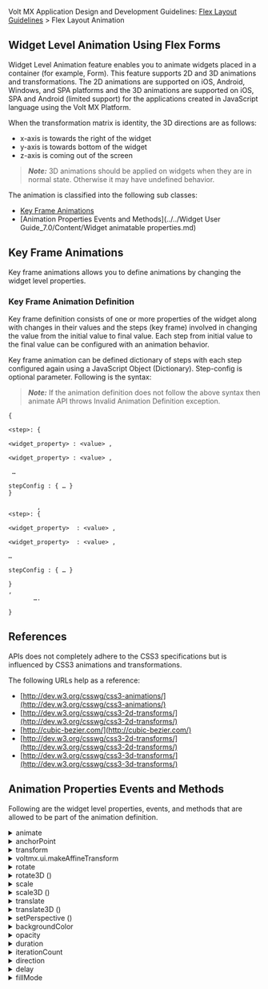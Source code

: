                             

Volt MX Application Design and Development Guidelines: [Flex Layout Guidelines](Flex_Layout_Guidelines_Overview.md) > Flex Layout Animation

Widget Level Animation Using Flex Forms
---------------------------------------

Widget Level Animation feature enables you to animate widgets placed in a container (for example, Form). This feature supports 2D and 3D animations and transformations. The 2D animations are supported on iOS, Android, Windows, and SPA platforms and the 3D animations are supported on iOS, SPA and Android (limited support) for the applications created in JavaScript language using the Volt MX Platform.

When the transformation matrix is identity, the 3D directions are as follows:

*   x-axis is towards the right of the widget
*   y-axis is towards bottom of the widget
*   z-axis is coming out of the screen

> **_Note:_** 3D animations should be applied on widgets when they are in normal state. Otherwise it may have undefined behavior.

The animation is classified into the following sub classes:

*   [Key Frame Animations](#key-frame-animations)
*   [Animation Properties Events and Methods](../../Widget User Guide_7.0/Content/Widget animatable properties.md)

Key Frame Animations
--------------------

Key frame animations allows you to define animations by changing the widget level properties.

### Key Frame Animation Definition

Key frame definition consists of one or more properties of the widget along with changes in their values and the steps (key frame) involved in changing the value from the initial value to final value. Each step from initial value to the final value can be configured with an animation behavior.

Key frame animation can be defined dictionary of steps with each step configured again using a JavaScript Object (Dictionary). Step-config is optional parameter. Following is the syntax:

> **_Note:_** If the animation definition does not follow the above syntax then animate API throws Invalid Animation Definition exception.

```
{  
         
<step>: { 
 
<widget_property> : <value> , 

<widget_property> : <value> ,

 …

stepConfig : { … }
}

		,
<step>: { 

<widget_property>  : <value> , 

<widget_property>  : <value> ,  

…

stepConfig : { … }

}
,
       ….

}

```

References
----------

APIs does not completely adhere to the CSS3 specifications but is influenced by CSS3 animations and transformations. 

The following URLs help as a reference:

*   [http://dev.w3.org/csswg/css3-animations/](http://dev.w3.org/csswg/css3-animations/)
*   [http://dev.w3.org/csswg/css3-2d-transforms/](http://dev.w3.org/csswg/css3-2d-transforms/)
*   [http://cubic-bezier.com/](http://cubic-bezier.com/)
*   [http://dev.w3.org/csswg/css3-2d-transforms/](http://dev.w3.org/csswg/css3-2d-transforms/)
*   [http://dev.w3.org/csswg/css3-3d-transforms/](http://dev.w3.org/csswg/css3-3d-transforms/)

Animation Properties Events and Methods
---------------------------------------

Following are the widget level properties, events, and methods that are allowed to be part of the animation definition.


<details close markdown="block"><summary>animate</summary>

This method applies the animation to the widget immediately, if the widget is part of the currently visible view hierarchy. If widget is not part of the currently visible view hierarchy then this API invocation is ignored. This method is asynchronous and immediately returns and do not wait for the animation to start or complete.

All the animation callbacks will receive animate as a second parameter.

<b>Signature</b>

```

animate(  
   animationObj,  
  animationConfig,  
   animationCallbacks)
```


<b>Input Parameters</b>

animationObj

An object defined using voltmx.ui.createAnimation() API. Refer voltmx.ui.createAnimation for more details.

animationConfig

Optional. As defined in [Animation Configuration](../../Widget User Guide_7.0/Content/Animation_Configurations.md) section.

animationCallbacks\[JSObject\]

Optional. A dictionary represents JavaScript functions that work as animation call backs. Following are the animation callbacks:

> *   animationStart (source, animationHandle, elapsedTime): This event occurs at the start of the animation. If there is 'animation-delay' configured then this event will fire only after the delay period. This event gets called asynchronously.
> *   animationEnd (source, animationHandle, elapsedTime): The animationEnd event occurs when the animation finishes. This event gets called asynchronously.
> 
> > > _source:_ A widget that is being animated.
> > > 
> > > _animationHandle:_ A handle returned by applyAnimation method.
> > > 
> > > _elapsedTime:_ The amount of time the animation has been running in seconds, when this event is fired.

<b>Return Values</b>

Returns a handle to the animation, that is platform-defined object. This handle is of no use for now, but is returned for the future requirements such as cancellation of animations etc.

<b>Remarks</b>

This method throws Invalid Animation Definition Exception if animation definition, does not follow the dictionary structure expected. This method is ignored if this is called on widget whose immediate parent is not FlexForm, FlexContainer or FlexScrollContainer.

<b>Example</b>

```
//Sample code of animation   
  
function AnimateBoth()
{
  var getFuncName = frm1.listbox18.selectedKey;
	
	if(getFuncName == "BothLT") {
		frm1.textbox26.animate(myAnimDefinition(), animConfiguration(), {});
	}
	else if(getFuncName == "BothTBL"){
	frm1.textbox26.animate(myAnimDefinitionsc1(), animConfiguration(), {});
	
	}
}  

```

<b>Availability</b>

*   iOS
*   Android/Android Tablet
*   Windows
*   SPA

This method creates an animation object that can be used to animate the widgets using animate API.

<b>Signature</b>

```

voltmx.ui.createAnimation (  
   animationDef)
```


<b>Input Parameters</b>

animationDef \[Number\]

A sample animation definition.

> ```
{
>     <step>: {
> 
>         <widget_property>: <value>,
>         <widget_property>: <value>,
>         ---
>       
>     stepConfig: {…}
>     }
> 	<step>: {
> 
>         <widget_property>: <value>,
>         <widget_property>: <value>,
>         ---
>           
>     stepConfig: {…}
>     },
> 		---      
> }
> 
> ```

<b>Return Values</b>

None

<b>Exceptions</b>

WidgetError

<b>Remarks</b>

Values cannot be specified using pixels.

<b>Example</b>

```
//Sample code of animation   
  
function myAnimDefinition()
{
	var animDefinition = 
	{
       0 : 
	   {
         "width":50,
         "left":0
        },
       100 : 
	   {
         "width":50,
         "left":90
        }
      } ;
	animDef = voltmx.ui.createAnimation(animDefinition);
	return animDef;
}  

```

<b>Availability</b>

*   iOS
*   Android/Android Tablet
*   Windows
*   SPA

</details>
<details close markdown="block"><summary>anchorPoint</summary>

Specifies the anchor point of the widget bounds rectangle using the widgets coordinate space. The possible values are dictionary with x,y as possible keys with the values as numbers ranging from 0 to 1. All geometric manipulations to the widget occur about the specified point. For example, applying a rotation transform to a widget with the default anchor point causes the widget to rotate around its center.

<b>Syntax</b>

```

anchorPoint
```

<b>Type</b>

JSObject

<b>Permissions</b>

Read + Write

<b>Remarks</b>

The default value for this property is center ( {"x":0.5, "y":0.5} ), that represents the center of the widgets bounds rectangle. The behavior is undefined if the values are outside the range zero (0) to one (1).

<b>Availability</b>

Not available in the IDE.

*   iOS
*   Android
*   Windows
*   SPA

</details>
<details close markdown="block"><summary>transform</summary>

This property is set to identify transform by default. Any transformations applied to the widget, occur relative to the widget anchor point. Values that can be set to this property must be created using voltmx.ui.makeAffineTransform.

<b>Syntax</b>

```

transform
```

<b>Type</b>

JSObject

<b>Permissions</b>

Read + Write

<b>Example</b>

```
//Sample code of animation 
function animDeftranslate() {
    var transformProp1 = voltmx.ui.makeAffineTransform();
    transformProp1.translate(100, 100);
    var transformProp2 = voltmx.ui.makeAffineTransform();
    transformProp2.scale(2, 2);
    var transformProp3 = voltmx.ui.makeAffineTransform();
    transformProp3.rotate(90);
    var animDefinitionOne = {
        0: {
            "transform": transformProp1
        },
        50: {
            
            "transform": transformProp2
        },
        100: {
           
            "transform": transformProp3
        }
    }
    animDef = voltmx.ui.createAnimation(animDefinitionOne);
    return animDef;

}

Function getParent() {

    Var result = this.parent;
}  
  

```

<b>Availability</b>

Not available in the IDE.

*   iOS
*   Android
*   Windows
*   SPA

</details>
<details close markdown="block"><summary>voltmx.ui.makeAffineTransform</summary>

This method creates a 2D transform object. A 2D transform object can be used to scale, translate, and rotate the widgets in a two-dimensional space.

<b>Signature</b>

```

voltmx.ui.makeAffineTransform( )
```

<b>Input Parameters</b>

None

<b>Return Values</b>

It returns the identity transform.

<b>Exceptions</b>

WidgetError

<b>Remarks</b>

Irrespective of the invocation order of operations, voltmx.ui.makeAffineTransform method applies the transform in the sequence of scale, translate, and rotate operations.

<b>Example</b>

```
//Sample code of animation 
function animDeftranslate() {
    var transformProp1 = voltmx.ui.makeAffineTransform();
    transformProp1.translate(10, 10);
    var transformProp2 = voltmx.ui.makeAffineTransform();
    transformProp2.translate(20, 20);
    var transformProp3 = voltmx.ui.makeAffineTransform();
    transformProp3.translate(30, 30);
    var animDefinitionOne = {
        0: {
            "anchorPoint": {
                "x": 0.5,
                "y": 0.5
            },
            "transform": transformProp1
        },
        50: {
            "anchorPoint": {
                "x": 0.5,
                "y": 0.5
            },
            "transform": transformProp2
        },
        100: {
            "anchorPoint": {
                "x": 0.5,
                "y": 0.5
            },
            "transform": transformProp3
        }
    }
    animDef = voltmx.ui.createAnimation(animDefinitionOne);
    return animDef;

}

Function getParent() {

    Var result = this.parent;
}  
  

```

<b>Availability</b>

*   iOS
*   Android/Android Tablet
*   Windows
*   SPA

</details>
<details close markdown="block"><summary>rotate</summary>

This method returns an affine transformation matrix constructed by rotating receivers affine transform. Angle is a number in degrees and always measured from x-axis as shown.

<b>Signature</b>

```

rotate(angle)
```

<b>Input Parameters</b>

angle \[Number\]

A number represents the angle, in degrees, by which this matrix rotates the coordinate system axes. A positive value specifies counterclockwise rotation and a negative value specifies clockwise rotation.

<b>Return Values</b>

Returns an affine transformation matrix constructed by rotating receivers affine transform.

<b>Exceptions</b>

WidgetError

<b>Remarks</b>

Default value is 0, if transform was never applied to the widget. The rotation does not result in any layout changes to parent or peer widgets. This is also applicable for widgets placed inside horizontal or vertical flex containers.

For example, if you want to rotate a widget in 360 degrees, you can follow the below sequence of steps:

> step1: Rotate the widget from 0  -   120
> 
> step1: Rotate the widget from 120  -   240
> 
> step3: Rotate the widget from 240  -  360

Any value greater than 180 degrees may lead to shortest path rotation from its current position. For cross platform values, for example 190 degrees will make the object rotate -170 (190-360) in negative direction, as 170 is shortest path compared to 190.

<b>Example</b>

```
//Sample code of animation 
function animDeftranslate() {
    var transformProp1 = voltmx.ui.makeAffineTransform();
    transformProp1.translate(100, 100);
    var transformProp2 = voltmx.ui.makeAffineTransform();
    transformProp2.scale(2, 2);
    var transformProp3 = voltmx.ui.makeAffineTransform();
    transformProp3.rotate(90);
    var animDefinitionOne = {
        0: {
            "transform": transformProp1
        },
        50: {
            
            "transform": transformProp2
        },
        100: {
           
            "transform": transformProp3
        }
    }
    animDef = voltmx.ui.createAnimation(animDefinitionOne);
    return animDef;

}

Function getParent() {

    var result = this.parent;
}
```

<b>Availability</b>

*   iOS
*   Android/Android Tablet
*   Windows
*   SPA

</details>
<details close markdown="block"><summary>rotate3D ()</summary>

This method rotates the widget by angle on the unit directional vector formed by rx, ry, and rz.

<b>Syntax</b>

```

rotate3D(  
    angle,  
    rx,  
    ry,  
    rz)
```

<b>Parameters</b>

angle

Specify the angle, by which a widget to be rotated around rx, ry, and rz axises.

rx

Specify the x-axis value on which rotation to happen.

ry

Specify the y-axis value on which rotation to happen.

rz

Specify the z-axis value on which rotation to happen.

<b>Exceptions</b>

  
| Error Code | Description |
| --- | --- |
| 100 | Invalid input |
| 101 | Incomplete input |

<b>Remarks</b>

The value of angle should be in degrees and the range should be in between 180o to -180o. Any value greater or lesser than range will result into platform-specific behavior. Positive values of angle will rotate the widget in anti-clockwise direction and vice versa.

The values of rx, ry, and rz should be in the range of 0 - 1. If the (0,0,0) vector is specified, the behavior is platform-specific.

In the Android platform, the values between 0 - 1 are not accepted. Only '0' or '1' is accepted.

All the input parameters need to be specified. If any parameter found missing will result in an exception 101.

<b>Example</b>

```
var newTransform = voltmx.ui.makeAffineTransform();  
newTransform.rotate3D(45, 1,0,1); //rotates by 45degrees in x and z Axis.  
widget.transform = newTransform;
```

<b>Availability</b>

Available in the IDE

iOS

Android

SPA

</details>
<details close markdown="block"><summary>scale</summary>

This method returns an affine transformation matrix constructed by scaling receivers affine transform. It is a JSObject with keys sx and sy and allow numbers only.

<b>Signature</b>

```

scale (  
   sx,   
   sy)
```

<b>Input Parameters</b>

sx \[Number\]

The factor by which to scale the x-axis of the widget coordinate system.

sy \[Number\]

The factor by which to scale the y-axis of the widget coordinate system.

Default values are {"sx":1, "sy":1}, if the transform was never applied to the widget.

<b>Return Values</b>

Returns an affine transformation matrix constructed by scaling receivers affine transform.

<b>Exceptions</b>

WidgetError

<b>Remarks</b>

Scaling does not result in any layout changes to parent or peer widgets. This is applicable to the widgets placed inside horizontal or vertical flex containers. Negative values for sx and sy will make the widget flip in that direction.

<b>Example</b>

```
//Sample code of animation 
function animDeftranslate() {
    var transformProp1 = voltmx.ui.makeAffineTransform();
    transformProp1.translate(100, 100);
    var transformProp2 = voltmx.ui.makeAffineTransform();
    transformProp2.scale(2, 2);
    var transformProp3 = voltmx.ui.makeAffineTransform();
    transformProp3.rotate(90);
    var animDefinitionOne = {
        0: {
            "transform": transformProp1
        },
        50: {
            
            "transform": transformProp2
        },
        100: {
           
            "transform": transformProp3
        }
    }
    animDef = voltmx.ui.createAnimation(animDefinitionOne);
    return animDef;

}

Function getParent() {

    Var result = this.parent;
}
```

<b>Availability</b>

*   iOS
*   Android/Android Tablet
*   Windows
*   SPA

</details>
<details close markdown="block"><summary>scale3D ()</summary>

Scales a widget in three dimensions (x, y, z) coordinate system.

<b>Syntax</b>

```

scale3D(  
    sx,  
    sy,  
    sz)
```

<b>Parameters</b>

sx

Specify the value to be scaled in the x direction.

sy

Specify the value to be scaled in the y direction.

sz

Specify the value to be scaled in the z direction.

<b>Exceptions</b>

  
| Error Code | Description |
| --- | --- |
| 100 | Invalid input |
| 101 | Incomplete input |

<b>Remarks</b>

The default values of the sx, sy, and sz directions are (1, 1, 1). Any value with in the 0 - 1 range scales down the widget and the value greater than '1' scales up in the specified directions. As all the widgets are not 3D meshes, this function may not be applicable for z-axis and may have platform-specific behavior. The scale3D method should not be applied on zero dimension widgets. If applied, the behavior is undefined.

All the input parameters need to be specified. If any parameter found missing will result in an exception 101.

<b>Example</b>

```
var newTransform = voltmx.ui.makeAffineTransform();  
newTransform.scale3D(2, 0.5, 1);  
//scales by 200% in xDirection, 50% in yDirection and no scale happening in zDirection.  
widget.transform = newTransform;
```

<b>Availability</b>

Available in the IDE

iOS

SPA

</details>
<details close markdown="block"><summary>translate</summary>

This method returns an affine transformation matrix constructed by translating receivers affine transform. It is a JavaScript object with keys tx and ty and allow numbers in dp.

<b>Signature</b>

```

translate (  
   tx,  
   ty)
```


<b>Input Parameters</b>

tx \[Number\]

The value by which to move the x-axis of the widget coordinate system.

ty \[Number\]

The factor by which to move the y-axis of the widget coordinate system.

Default values are {"tx":0, "ty":0} if the transform was never applied to the widget.

<b>Return Values</b>

Returns an affine transformation matrix constructed by translating receivers affine transform.

<b>Exceptions</b>

WidgetError

<b>Remarks</b>

Translate does not result in any layout changes to parent or peer widgets. This is applicable to the widgets placed inside horizontal or vertical flex containers.

> **_Note:_** Values cannot be specified using percentage and pixels.

<b>Example</b>

```
//Sample code of animation 
function animDeftranslate() {
    var transformProp1 = voltmx.ui.makeAffineTransform();
    transformProp1.translate(100, 100);
    var transformProp2 = voltmx.ui.makeAffineTransform();
    transformProp2.scale(2, 2);
    var transformProp3 = voltmx.ui.makeAffineTransform();
    transformProp3.rotate(90);
    var animDefinitionOne = {
        0: {
            "transform": transformProp1
        },
        50: {
            
            "transform": transformProp2
        },
        100: {
           
            "transform": transformProp3
        }
    }
    animDef = voltmx.ui.createAnimation(animDefinitionOne);
    return animDef;

}

Function getParent() {

    Var result = this.parent;
}
```

<b>Availability</b>

*   iOS
*   Android/Android Tablet
*   Windows
*   SPA

</details>
<details close markdown="block"><summary>translate3D ()</summary>

Translate the widget from present location to new location by x, y, z amount.

<b>Syntax</b>

```

translate3D(  
    tx,  
    ty,  
    tz)
```

<b>Parameters</b>

tx

Specify the value to be moved in the x direction from present location.

ty

Specify the value to be moved in the y direction from present location.

tz

Specify the value to be moved in the z direction from present location.

<b>Exceptions</b>

  
| Error Code | Description |
| --- | --- |
| 100 | Invalid input |
| 101 | Incomplete input |

<b>Remarks</b>

The values of tx, ty, and tz should be floating numbers. If the [setPerspective](#setPersp) method is not used, the widget moving in the z direction will not have any visual effect.

All the input parameters need to be specified. If any parameter found missing will result in an exception 101.

<b>Example</b>

```
var newTransform = voltmx.ui.makeAffineTransform();  
newTransform.translate3D(223,12,56); //translates by 223 xAxis,12 in yAxis,56 in zAxis  
widget.transform = newTransform;
```

<b>Availability</b>

Available in the IDE

iOS

SPA

</details>
<details close markdown="block"><summary>setPerspective ()</summary>

This method sets the perspective and sets the vanishing point at the center of the widget.

<b>Syntax</b>

```

setPerspective(  
    distanceOfViewerToPlane)
```

<b>Parameters</b>

distanceOfViewerToPlane

The distance between the viewer and object. Always the value of this parameter should be greater than zero. Otherwise results an exception 100.

<b>Exceptions</b>

  
| Error Code | Description |
| --- | --- |
| 100 | Invalid input |
| 101 | Incomplete input |

<b>Remarks</b>

The perspective has to be set in combination with other transforms. The perspective set by itself will not have any effect. If perspective is set to transform in any key frame, the perspective will be applied to that particular key frame itself in the KeyFrameAnimation.

The perspective is platform dependent so that each platform has different perspective of a view for same value. The default perspective on the Android platform is 1280. Any perspective less than 1280 makes the camera perspective closer to the view and greater than 1280 makes perspective far from the view.

In the Android platform, when perspective is not specified, the default perspective is applied.

For the iOS platform, the value of the distanceOfViewerToPlane parameter should be greater than max (width, height) values of the widget view's frame. For example, if the value of (width, height) is (100, 50), the parameter value should be greater than 100. The effect of this parameter vary visually on different platforms for the same value. The units of the distanceOfViewerToPlane parameter is platform-specific.

All the input parameters need to be specified. If any parameter found missing will result in an exception 101.

<b>Example</b>

```
var newTransform = voltmx.ui.makeAffineTransform();  
newTransform.setPerspective(1000.0);  
//Sets the perspective as such this will have no effect until it is combined with other transformation matrix.  
newTransform.rotate3D(45, 1,0,1);  
//rotates by 45degrees in x and z Axis. Now the perspective can be observed  
widget.transform = newTransform;
```

<b>Availability</b>

Available in the IDE

iOS

SPA

### Widget Skin Properties

Following widget skin properties can be animated: 

</details>
<details close markdown="block"><summary>backgroundColor</summary>

Specifies the background color of the widget in hex format.

<b>Syntax</b>

```

backgroundColor
```

<b>Type</b>

String

<b>Permissions</b>

Read + Write

<b>Remarks</b>

There is no default value. It accepts 6 dig or 8 digit with alpha position are allowed. For example, ffffff or ffffff00.

When the 4-byte color format (RGBA) string is used, an alpha (A) value of FF specifies that the color is transparent. If the value is 00, the color is opaque. For example, red complete opaque is FF000000. Red complete transparent is FF0000FF. This change is made for backward compatibility.

> **_Note:_** This property has more priority compared to the values coming from the configured skin.The values 0x and # are not allowed in the hex format.

> **_Note:_** Initial value of backgroundColor has to be specified explicitly. If not, platform will not deduce the values from the existing skin and will lead to undefined behavior.

<b>Availability</b>

Not available in the IDE.

*   iOS
*   Android
*   Windows
*   SPA

</details>
<details close markdown="block"><summary>opacity</summary>

Specifies the opacity of the widget. The value of this property must be in the range 0.0 (transparent) to 1.0 (opaque). Any values outside this range are fixed to the nearest minimum or maximum value.

<b>Syntax</b>

```

opacity
```

<b>Type</b>

Number

<b>Permissions</b>

Read + Write

<b>Remarks</b>

This property has more priority compared to the values coming from the configured skin.

<b>Availability</b>

Not available in the IDE.

*   iOS
*   Android
*   Windows
*   SPA

Animation Configurations
------------------------

Animation configuration specifies the render behavior of an object during the animation. For example, you can specify how long an animation occur or the direction the animation should occur. The animation configurations are part of overall animation and not the step level configuration.

Following are the components of animation configuration:

</details>
<details close markdown="block"><summary>duration</summary>

This property defines the time in seconds that an animation takes to complete one cycle. This is overall animation level configuration and not the step level configuration.

Possible values include all the positive float numbers with a precision of three and the default value is zero, which indicates that animation is instantaneous. However, there will not be visible animation changes, technically animation occurs and all animation callbacks get triggered.

> **_Note:_** Negative values will be treated as zero or may lead to undefined behavior.

</details>
<details close markdown="block"><summary>iterationCount</summary>

This property specifies the number of times an animation cycle is played. Default value is one (1), meaning the animation will play from beginning to end. A value of zero (0) will cause the animation to repeat forever until the time view is live in the current hierarchy.

> **_Note:_** Possible values include all the positive integer numbers. Any invalid values such as negative values would be ignored or may lead to undefined behavior.

</details>
<details close markdown="block"><summary>direction</summary>

This property defines whether the animation must play in reverse on some or all cycles. If an animation is played in reverse, the timing functions are also reversed. For example, when played in reverse an ease-in animation would appear to be an ease-out animation.

Following are the possible predefined values: 

*   voltmx.anim.DIRECTION\_NONE (default)

All iterations of the animation are played as specified.

*   voltmx.anim.DIRECTION\_ALTERNATE

The animation cycle iterations that are of odd counts are played in the normal direction, and the animation cycle iterations that are even counts are played in a reverse direction.

Note that this is overall animation level configuration and not the step level configuration.

> **_Note:_** Values will be specified as a string containing one of the above values and any other values will be ignored and default is applied or may lead to undefined behavior.

</details>
<details close markdown="block"><summary>delay</summary>

This property defines when the animation will start. It allows an animation to start executing after it is applied. This is specified in seconds and fractional values are allowed.

Delay value of zero (0) means the animation will execute as soon as it is applied. Otherwise, the value specifies an offset from the moment the animation is applied, and the animation will delay execution by that offset. Default value is zero and any negative or invalid values will default this property to zero.

> **_Note:_** This is overall animation level configuration and not the step level configuration.

</details>
<details close markdown="block"><summary>fillMode</summary>

This property defines what values are applied to the widget state by the animation outside the time it is executing.

Following are the options:

*   voltmx.anim.FILL\_MODE\_FORWARDS: The values configured in the last step of animation definition are the final values that are applied to the widget at the end of animation.

*   voltmx.anim.FILL\_MODE\_BACKWARDS: The values configured in the first step of animation definition are applied to the widget at the beginning of the animation (even before the delay ends). At the end of animation, values are reset to the values, that were there before the start of the animation.

*   voltmx.anim.FILL\_MODE\_BOTH: The animation is applied twice on the widget. First at the beginning of the animation, before the animation delay with the values configured in the first step of the animation, and second at the end of the animation, with the values configured in the last step of the animation definition.

*   voltmx.anim.FILL\_MODE\_NONE (default): The values in animation definition are never set to the actual widget. In this case, the widget comes back to original state after the animation is completed.

Following is the table showing the behavior of the animatable properties when queried during or at the end of the animation.

  
| Fill-mode | In delay state | Animation states | Final state | Model Update |
| --- | --- | --- | --- | --- |
| Direction: None |||   ||
| None | Y | RGB | Y | No update |
| Forwards | Y | RGB | B | A.E.A update with 100th step |
| Backwards | R | RGB | Y | A.B.A update with 0th step, A.E.A update with initial value |
| Both | R | RGB | B | A.B.A update with 0th step, A.E.A update with 100th step |
| Direction: Alternate,   Iteration Count = even  value |||   ||
| None | Y | RGB => BGR | Y | No update |
| Forwards | Y | RGB => BGR | R | A.E.A update with 0th step |
| Backwards | R | RGB => BGR | Y | A.B.A update with 0th step, A.E.A update with initial value |
| Both | R | RGB => BGR | R | A.B.A update with 0th step, A.E.A update with 0th step |
| Direction: : Alternate,  Iteration Count = odd value |||   ||
| None | Y | RGB => BGR => RGB | Y | No update |
| Forwards | Y | RGB => BGR => RGB | B | A.E.A update with 100th step |
| Backwards | R | RGB => BGR => RGB | Y | A.B.A update with 0th step, A.E.A update with initial value |
| Both | R | RGB => BGR => RGB | B | A.B.A update with 0th step, A.E.A update with 100th step |

> **_Note:_** This is overall animation level configuration and not the step level configuration. Values will be specified as string containing one of the above values and any other values would be ignored or may lead to undefined behavior.

<b>Example</b>

```
function animConfig(){
 var config = {
    "duration":1,
    "iterationCount":1,
    "delay":0,
    "fillMode":voltmx.anim.FILL_MODE_FORWARDS
 };
 return config;
}
```

Applying Animations
-------------------

Every widget provides animate API to animate the widgets.

Following are the types of animations you can apply:

1.  [Sequential and Parallel Animations](#sequential-and-parallel-animations)
2.  [Querying Widget Properties](#querying-widget-properties)
3.  [Layout Callbacks during Animation](#layout-callbacks-during-animation)
4.  [Flex Container and Child Widgets](#flex-container-and-child-widgets)
5.  [Multiple Parallel Animations](#multiple-parallel-animations)
6.  [Interactions on the Widget during Animation](#interactions-on-the-widget-during-animation)

Sequential and Parallel Animations
----------------------------------

To sequence the animations one after the other, animation events have to be used. You can start a new animation at the end of the existing animation using `animationEnd` event.

All animations initiated by animate API gets executed asynchronously. Essentially calling animate API on widgets sequentially one after the other leads to parallel execution of the animations.

Querying Widget Properties
--------------------------

Following is the table showing the behavior of the animatable properties when queried during or at the end of the animation. Only when the model is updated (last column) then the values are available when queried.

  
| Fill-mode | In delay state | Animation states | Final state | Model Update |
| --- | --- | --- | --- | --- |
| Direction: None |||   ||
| None | Y | RGB | Y | No update |
| Forwards | Y | RGB | B | A.E.A update with 100th step |
| Backwards | R | RGB | Y | A.B.A update with 0th step, A.E.A update with initial value |
| Both | R | RGB | B | A.B.A update with 0th step, A.E.A update with 100th step |
| Direction: Alternate,   Iteration Count = even  value |||   ||
| None | Y | RGB => BGR | Y | No update |
| Forwards | Y | RGB => BGR | R | A.E.A update with 0th step |
| Backwards | R | RGB => BGR | Y | A.B.A update with 0th step, A.E.A update with initial value |
| Both | R | RGB => BGR | R | A.B.A update with 0th step, A.E.A update with 0th step |
| Direction: : Alternate,  Iteration Count = odd value |||   ||
| None | Y | RGB => BGR => RGB | Y | No update |
| Forwards | Y | RGB => BGR => RGB | B | A.E.A update with 100th step |
| Backwards | R | RGB => BGR => RGB | Y | A.B.A update with 0th step, A.E.A update with initial value |
| Both | R | RGB => BGR => RGB | B | A.B.A update with 0th step, A.E.A update with 100th step |

Layout Callbacks during Animation
---------------------------------

doLayout callbacks are not guaranteed to be called in synchronization with steps configured in animation and may not get called in any determined fashion. It is suggested to unhook any layout events during the animations.

Flex Container and Child Widgets
--------------------------------

When dimensional and positional properties of the flex container are animated then all child widgets sharing percentage (%) relationship with the parent also gets animated.Percentage (%) Relationship between parent and child can be established by specifying one or positional, dimensional properties of the widgets in percentage (%) units.

Actual animation that child widget goes through depends on the property that is animated on the container and the property of the child widget that shares the percentage (%) relationship with the parent.

If there is no percentage (%) relationship between the parent and child then child will not go through any animation as parent gets animated.

Multiple Parallel Animations
----------------------------

Parallel animations on widgets that do not have any dependencies on other widgets (for example, widgets can share dependency through parent and child widgets with percentage % relationship or the widgets inside HORIZONTAL\_FLOW, VERTICAL\_FLOW share dependency on siblings) will work across platforms consistently without any issues.

*   Parallel animations on multiple widgets, that do not share any relationship, must not have any issues, and must work consistently.

*   Parallel animations on widgets, that share dependency, may lead to inconsistent results and should be avoided.

*   Parallel animations on the same widget, for example, calling animate method on the same widget, and then the first animation gets canceled due to the second animation.

*   Parallel animations cancellation may lead to undefined behavior and animation-fill-mode property may not work as expected.

> **_Note:_** Any implicit animations due to widget dependency are not treated as parallel animations.

Interactions on the Widget during Animation
-------------------------------------------

Interacting with the widget during animation may also lead to undefined behaviors. Behavior depends on underlying platform.

As a guideline, developers must avoid writing code that changes the widget properties if they are being animated.

> **_Note:_** For example, changing properties of the widget immediately after widget.animate() may lead to undefined behaviors. Ideally, any changes on the widget must happen after animation, in animationEnd() event.

</details>